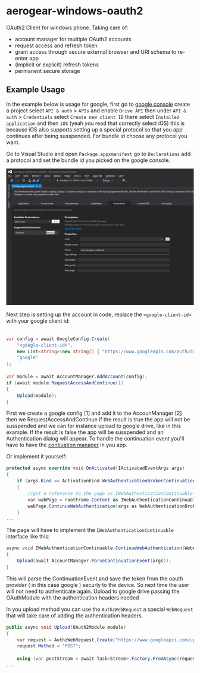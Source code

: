 aerogear-windows-oauth2
=======================

OAuth2 Client for windows phone. Taking care of:

* account manager for multiple OAuth2 accounts
* request access and refresh token
* grant access through secure external browser and URI schema to re-enter app
* (implicit or explicit) refresh tokens
* permanent secure storage

Example Usage
-------------

In the example below is usage for google, first go to [google console](https://console.developers.google.com) create a project  select `API & auth` > `APIs` and enable `Drive API` then under `API & auth` > `Credentials` select `Create new client ID`
there select `Installed application` and then `iOS` (yeah you read that correctly select iOS) this is because iOS also supports setting up a special protocol so that you app
continues after being susspended. For bundle id choose any protocol you want.

Go to Visual Studio and open `Package.appxmanifest` go to `Declarations` add a protocol and set the bundle id you picked on the google console.

![Add protocol](protocol.png)

Next step is setting up the account in code, replace the `<google-client-id>` with your google client id:

```csharp

var config = await GoogleConfig.Create(													//[1]
    "<google-client-id>",
    new List<string>(new string[] { "https://www.googleapis.com/auth/drive" }),
    "google"
);

var module = await AccountManager.AddAccount(config);									//[2]
if (await module.RequestAccessAndContinue())											//[3]
{
    Upload(module);
}

```

First we create a google config [1] and add it to the AccounManager [2] then we RequestAccessAndContinue if the result is true the app will not be susspended and we can 
for instance upload to google drive, like in this example. If the result is false the app will be susspended and an Authentication dialog will appear.
To handle the continuation event you'll have to have the [contiuation manager](http://msdn.microsoft.com/en-us/library/dn631755.aspx) in you app.

Or implement it yourself:

```csharp
protected async override void OnActivated(IActivatedEventArgs args)
{
    if (args.Kind == ActivationKind.WebAuthenticationBrokerContinuation)
    {
		//get a reference to the page as IWebAuthenticationContinuable
		var wabPage = rootFrame.Content as IWebAuthenticationContinuable;
		wabPage.ContinueWebAuthentication(args as WebAuthenticationBrokerContinuationEventArgs);
    }
...
```

The page will have to implement the `IWebAuthenticationContinuable` interface like this:

```csharp
async void IWebAuthenticationContinuable.ContinueWebAuthentication(WebAuthenticationBrokerContinuationEventArgs args)
{
    Upload(await AccountManager.ParseContinuationEvent(args));
}
```

This will parse the ContinuationEvent and save the token from the oauth provider ( in this case google ) securly to the device. So next time the user will not need
to authenticate again. Upload to google drive passing the OAuthModule with the authentication headers needed

In you upload method you can use the `AuthzWebRequest` a special `WebRequest` that will take care of adding the authentication headers.
 
```csharp
public async void Upload(OAuth2Module module)
{
	var request = AuthzWebRequest.Create("https://www.googleapis.com/upload/drive/v2/files", module);
	request.Method = "POST";

	using (var postStream = await Task<Stream>.Factory.FromAsync(request.BeginGetRequestStream, request.EndGetRequestStream, request))
...
```